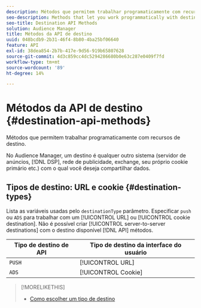 ```yaml
---
description: Métodos que permitem trabalhar programaticamente com recursos de destino.
seo-description: Methods that let you work programmatically with destination features.
seo-title: Destination API Methods
solution: Audience Manager
title: Métodos da API de destino
uuid: 048bcdb9-2b31-46f4-8b80-4ba25bf06640
feature: API
exl-id: 38dea854-2b7b-417e-9d56-919b65807628
source-git-commit: 4d3c859cc4dc5294286680b0e63c287e0409f7fd
workflow-type: tm+mt
source-wordcount: '89'
ht-degree: 14%

---
```


# Métodos da API de destino  {#destination-api-methods}

Métodos que permitem trabalhar programaticamente com recursos de destino.

<!-- c_destinations_api.xml -->

No Audience Manager, um destino é qualquer outro sistema (servidor de anúncios, [!DNL DSP], rede de publicidade, exchange, seu próprio cookie primário etc.) com o qual você deseja compartilhar dados.

## Tipos de destino: URL e cookie {#destination-types}

Lista as variáveis usadas pelo `destinationType` parâmetro. Especificar `push` ou `ADS` para trabalhar com um [!UICONTROL URL] ou [!UICONTROL cookie destination]. Não é possível criar [!UICONTROL server-to-server destinations] com o destino disponível [!DNL API] métodos.

<!-- r_destination_types.xml -->

| Tipo de destino de API | Tipo de destino da interface do usuário |
|---|---|
| `PUSH` | [!UICONTROL URL] |
| `ADS` | [!UICONTROL Cookie] |

>[!MORELIKETHIS]
>
>* [Como escolher um tipo de destino](../../../features/destinations/destinations.md)

